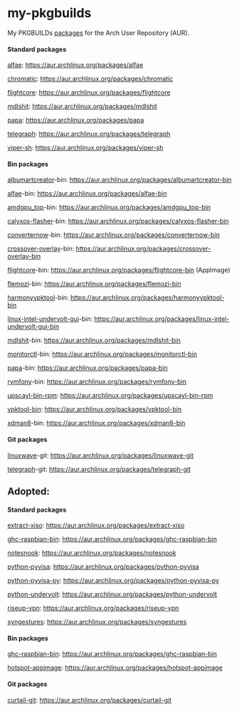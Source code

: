 # my-pkgbuilds
My PKGBUILDs [packages](https://aur.archlinux.org/packages?K=begin-theadventu&SeB=m) for the Arch User Repository (AUR).

#### Standard packages
[alfae](https://github.com/suchmememanyskill/Alfae): https://aur.archlinux.org/packages/alfae

[chromatic](https://github.com/nate-xyz/chromatic): https://aur.archlinux.org/packages/chromatic

[flightcore](https://github.com/R2NorthstarTools/FlightCore): https://aur.archlinux.org/packages/flightcore

[mdlshit](https://github.com/headassbtw/mdlshit): https://aur.archlinux.org/packages/mdlshit

[papa](https://github.com/AnActualEmerald/papa): https://aur.archlinux.org/packages/papa

[telegraph](https://github.com/fkinoshita/Telegraph): https://aur.archlinux.org/packages/telegraph

[viper-sh](https://github.com/0neGal/viper-sh): https://aur.archlinux.org/packages/viper-sh

#### Bin packages
[albumartcreator](https://github.com/0neGal/albumArtCreator)-bin: https://aur.archlinux.org/packages/albumartcreator-bin

[alfae](https://github.com/suchmememanyskill/Alfae)-bin: https://aur.archlinux.org/packages/alfae-bin

[amdgpu_top](https://github.com/Umio-Yasuno/amdgpu_top)-bin: https://aur.archlinux.org/packages/amdgpu_top-bin

[calyxos-flasher](https://gitlab.com/CalyxOS/device-flasher)-bin: https://aur.archlinux.org/packages/calyxos-flasher-bin

[converternow](https://github.com/ferraridamiano/ConverterNOW)-bin: https://aur.archlinux.org/packages/converternow-bin

[crossover-overlay](https://github.com/lacymorrow/crossover)-bin: https://aur.archlinux.org/packages/crossover-overlay-bin

[flightcore](https://github.com/R2NorthstarTools/FlightCore)-bin: https://aur.archlinux.org/packages/flightcore-bin (AppImage)

[flemozi](https://github.com/KRTirtho/flemozi)-bin: https://aur.archlinux.org/packages/flemozi-bin

[harmonyvpktool](https://github.com/harmonytf/HarmonyVPKTool)-bin: https://aur.archlinux.org/packages/harmonyvpktool-bin

[linux-intel-undervolt-gui](https://github.com/lukechadwick/linux-intel-undervolt-gui)-bin: https://aur.archlinux.org/packages/linux-intel-undervolt-gui-bin

[mdlshit](https://github.com/headassbtw/mdlshit)-bin: https://aur.archlinux.org/packages/mdlshit-bin

[monitorctl](https://github.com/5iddy/monitorctl)-bin: https://aur.archlinux.org/packages/monitorctl-bin

[papa](https://github.com/AnActualEmerald/papa)-bin: https://aur.archlinux.org/packages/papa-bin

[rymfony](https://github.com/Orbitale/Rymfony)-bin: https://aur.archlinux.org/packages/rymfony-bin

[upscayl-bin-rpm](https://github.com/upscayl/upscayl): https://aur.archlinux.org/packages/upscayl-bin-rpm

[vpktool-bin](https://github.com/craftablescience/VPKTool): https://aur.archlinux.org/packages/vpktool-bin

[xdman8](https://github.com/subhra74/xdm-experimental-binaries)-bin: https://aur.archlinux.org/packages/xdman8-bin

#### Git packages

[linuxwave](https://github.com/orhun/linuxwave)-git: https://aur.archlinux.org/packages/linuxwave-git

[telegraph](https://github.com/fkinoshita/Telegraph)-git: https://aur.archlinux.org/packages/telegraph-git

## Adopted:

#### Standard packages

[extract-xiso](https://github.com/XboxDev/extract-xiso): https://aur.archlinux.org/packages/extract-xiso

[ghc-raspbian-bin](https://archive.raspbian.org/raspbian/pool/main/g/ghc): https://aur.archlinux.org/packages/ghc-raspbian-bin

[notesnook](https://github.com/streetwriters/notesnook): https://aur.archlinux.org/packages/notesnook

[python-pyvisa](https://github.com/pyvisa/pyvisa): https://aur.archlinux.org/packages/python-pyvisa

[python-pyvisa-py](https://github.com/pyvisa/pyvisa-py): https://aur.archlinux.org/packages/python-pyvisa-py

[python-undervolt](https://github.com/georgewhewell/undervolt): https://aur.archlinux.org/packages/python-undervolt

[riseup-vpn](https://github.com/leapcode/bitmask-vpn): https://aur.archlinux.org/packages/riseup-vpn

[syngestures](https://github.com/mqudsi/syngesture): https://aur.archlinux.org/packages/syngestures

#### Bin packages
[ghc-raspbian-bin](https://archive.raspbian.org/raspbian/pool/main/g/ghc): https://aur.archlinux.org/packages/ghc-raspbian-bin

[hotspot-appimage](https://aur.archlinux.org/packages/hotspot-appimage): https://aur.archlinux.org/packages/hotspot-appimage

#### Git packages
[curtail-git](https://github.com/Huluti/Curtail): https://aur.archlinux.org/packages/curtail-git
